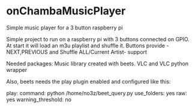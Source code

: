 # onChambaMusicPlayer
Simple music player for a 3 button raspberry pi

Simple project to run on a raspberry pi with 3 buttons connected on GPIO. At start it will load an m3u playlist and shuffle it.
Buttons provide -NEXT,PREVIOUS and Shuffle ALL/Current Artist- support

Needed packages:
	Music library created with beets. 
	VLC and VLC python wrapper

Also, beets needs the play plugin enabled and configured like this:

play:
  command: python /home/no3z/beet_query.py
  use_folders: yes
  raw: yes
  warning_threshold: no

